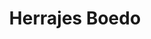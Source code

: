 ---
title: "Herrajes Boedo"
url: /ciudad-autonoma-de-buenos-aires/herrajes-boedo/
shop: Eisenwaren
---
